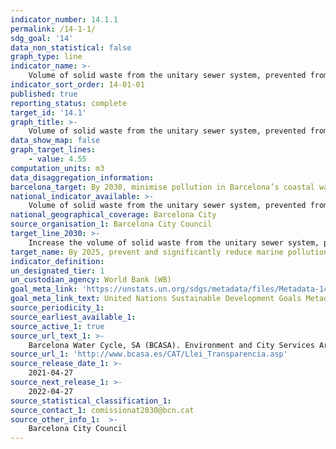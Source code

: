 ```yaml
---
indicator_number: 14.1.1
permalink: /14-1-1/
sdg_goal: '14'
data_non_statistical: false
graph_type: line
indicator_name: >-
    Volume of solid waste from the unitary sewer system, prevented from reaching the sea in rainy weather episodes (measured in m3 of waste/days with substantial rainfall per year)
indicator_sort_order: 14-01-01
published: true
reporting_status: complete
target_id: '14.1'
graph_title: >-
    Volume of solid waste from the unitary sewer system, prevented from reaching the sea in rainy weather episodes (measured in m3 of waste/days with substantial rainfall per year)
data_show_map: false
graph_target_lines:
    - value: 4.55
computation_units: m3
data_disaggregation_information:
barcelona_target: By 2030, minimise pollution in Barcelona’s coastal waters
national_indicator_available: >-
    Volume of solid waste from the unitary sewer system, prevented from reaching the sea in rainy weather episodes (measured in m3 of waste/days with substantial rainfall per year)
national_geographical_coverage: Barcelona City
source_organisation_1: Barcelona City Council
target_line_2030: >-
    Increase the volume of solid waste from the unitary sewer system, prevented from reaching the sea in rainy weather episodes up to 4.55 m3 / day with significant rainfall per year
target_name: By 2025, prevent and significantly reduce marine pollution of all kinds, in particular from land-based activities, including marine debris and nutrient pollution
indicator_definition:
un_designated_tier: 1
un_custodian_agency: World Bank (WB)
goal_meta_link: 'https://unstats.un.org/sdgs/metadata/files/Metadata-14-01-01.pdf'
goal_meta_link_text: United Nations Sustainable Development Goals Metadata (pdf 894kB)
source_periodicity_1: 
source_earliest_available_1: 
source_active_1: true
source_url_text_1: >-
    Barcelona Water Cycle, SA (BCASA). Environment and City Services Area
source_url_1: 'http://www.bcasa.es/CAT/Llei_Transparencia.asp'
source_release_date_1: >-
    2021-04-27
source_next_release_1: >- 
    2022-04-27
source_statistical_classification_1: 
source_contact_1: comissionat2030@bcn.cat
source_other_info_1:  >-
    Barcelona City Council
---
```

